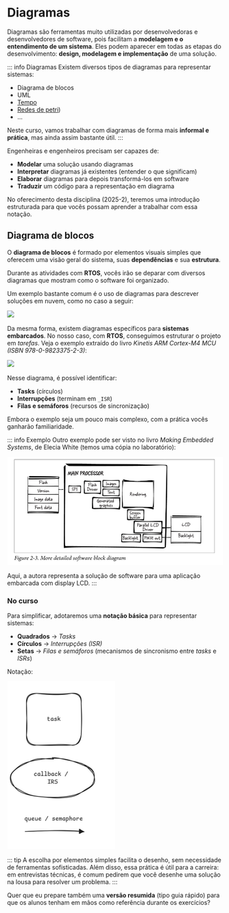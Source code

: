 # Diagramas

Diagramas são ferramentas muito utilizadas por desenvolvedoras e desenvolvedores de software, pois facilitam a **modelagem e o entendimento de um sistema**. Eles podem aparecer em todas as etapas do desenvolvimento: **design, modelagem e implementação** de uma solução.

::: info Diagramas
Existem diversos tipos de diagramas para representar sistemas:

- Diagrama de blocos
- UML
- [Tempo](http://groups.di.unipi.it/~augusto/seminars/PAM2002/s06.html)
- [Redes de petri](https://en.wikipedia.org/wiki/Petri_net))
- ...

Neste curso, vamos trabalhar com diagramas de forma mais **informal e prática**, mas ainda assim bastante útil.
:::

Engenheiras e engenheiros precisam ser capazes de:

- **Modelar** uma solução usando diagramas
- **Interpretar** diagramas já existentes (entender o que significam)
- **Elaborar** diagramas para depois transformá-los em software
- **Traduzir** um código para a representação em diagrama

No oferecimento desta disciplina (2025-2), teremos uma introdução estruturada para que vocês possam aprender a trabalhar com essa notação.

## Diagrama de blocos

O **diagrama de blocos** é formado por elementos visuais simples que oferecem uma visão geral do sistema, suas **dependências** e sua **estrutura**.

Durante as atividades com **RTOS**, vocês irão se deparar com diversos diagramas que mostram como o software foi organizado.

Um exemplo bastante comum é o uso de diagramas para descrever soluções em nuvem, como no caso a seguir:

![](https://blogger.googleusercontent.com/img/b/R29vZ2xl/AVvXsEjQqZZqg3-RoLyR_vmWihCbEWzgcegVfUnLdWhpJuZ-f5d16iLOcto_XI9pb1HWaopFdXT06Lj_EuHpxjGX8CT190Hl6_F4Q7VIaM-FEO6DGDgAFzOsoQQKl6cQ7ChK8dwE5I1UaobdJc3GUEipppOPcCSRUK0KnOY6Yp4NX0QbaLUE_4s9UrHPIG1v6Zc/s1828/CICD%20using%20Azure%20DevOps.png)

Da mesma forma, existem diagramas específicos para **sistemas embarcados**. No nosso caso, com **RTOS**, conseguimos estruturar o projeto em *tarefas*. Veja o exemplo extraído do livro *Kinetis ARM Cortex-M4 MCU (ISBN 978-0-9823375-2-3)*:

![](https://www.iar.com/hs-fs/hubfs/learn/programming/picture1.png?width=3840\&name=picture1.png)

Nesse diagrama, é possível identificar:

- **Tasks** (círculos)
- **Interrupções** (terminam em `_ISR`)
- **Filas e semáforos** (recursos de sincronização)

Embora o exemplo seja um pouco mais complexo, com a prática vocês ganharão familiaridade.

::: info Exemplo
Outro exemplo pode ser visto no livro *Making Embedded Systems*, de Elecia White (temos uma cópia no laboratório):

![](imgs/making_embedded_systems.png)

Aqui, a autora representa a solução de software para uma aplicação embarcada com display LCD.
:::

### No curso

Para simplificar, adotaremos uma **notação básica** para representar sistemas:

- **Quadrados** → *Tasks*
- **Círculos** → *Interrupções (ISR)*
- **Setas** → *Filas e semáforos* (mecanismos de sincronismo entre *tasks* e *ISRs*)

Notação:

![](imgs/elementos.png)

::: tip
A escolha por elementos simples facilita o desenho, sem necessidade de ferramentas sofisticadas. Além disso, essa prática é útil para a carreira: em entrevistas técnicas, é comum pedirem que você desenhe uma solução na lousa para resolver um problema.
:::

Quer que eu prepare também uma **versão resumida** (tipo guia rápido) para que os alunos tenham em mãos como referência durante os exercícios?
